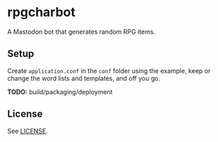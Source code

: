 # rpgcharbot

A Mastodon bot that generates random RPG items.

## Setup

Create `application.conf` in the `conf` folder using the example, keep or change the word lists and templates, and off you go.

**TODO:** build/packaging/deployment

## License

See [LICENSE](LICENSE).

